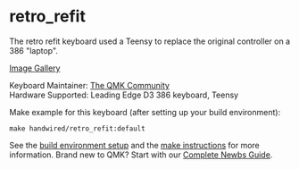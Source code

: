 # retro_refit

The retro refit keyboard used a Teensy to replace the original controller on a 386 "laptop".

[Image Gallery](https://imgur.com/a/08Fyj)

Keyboard Maintainer: [The QMK Community](https://github.com/qmk)  
Hardware Supported: Leading Edge D3 386 keyboard, Teensy  

Make example for this keyboard (after setting up your build environment):

    make handwired/retro_refit:default

See the [build environment setup](https://docs.qmk.fm/#/getting_started_build_tools) and the [make instructions](https://docs.qmk.fm/#/getting_started_make_guide) for more information. Brand new to QMK? Start with our [Complete Newbs Guide](https://docs.qmk.fm/#/newbs).
